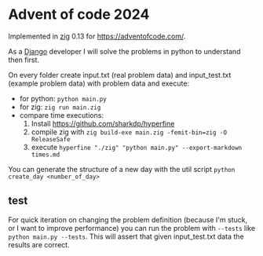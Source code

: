 # Advent of code 2024

Implemented in [zig](https://ziglang.org/) 0.13 for https://adventofcode.com/.

As a [Django](https://www.djangoproject.com/) developer I will solve the problems in python to understand then first.

On every folder create input.txt (real problem data) and input_test.txt (example problem data) with problem data
and execute:

* for python: `python main.py`
* for zig: `zig run main.zig`
* compare time executions:
    1. Install https://github.com/sharkdp/hyperfine
    2. compile zig with `zig build-exe main.zig -femit-bin=zig -O ReleaseSafe`
    3. execute `hyperfine "./zig" "python main.py" --export-markdown times.md`

You can generate the structure of a new day with the util script `python create_day <number_of_day>`

## test

For quick iteration on changing the problem definition (because I'm stuck, or I want to improve performance) you can
run the problem with `--tests` like `python main.py --tests`. This will assert that given input_test.txt data the
results are correct.